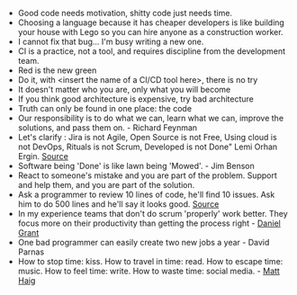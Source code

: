 * Good code needs motivation, shitty code just needs time.
* Choosing a language because it has cheaper developers is like building your house with Lego so you can hire anyone as a construction worker.
* I cannot fix that bug... I'm busy writing a new one.
* CI is a practice, not a tool, and requires discipline from the development team.
* Red is the new green
* Do it, with <insert the name of a CI/CD tool here>, there is no try
* It doesn't matter who you are, only what you will become
* If you think good architecture is expensive, try bad architecture
* Truth can only be found in one place: the code
* Our responsibility is to do what we can, learn what we can, improve the solutions, and pass them on. - Richard Feynman
* Let's clarify : Jira is not Agile, Open Source is not Free, Using cloud is not DevOps, Rituals is not Scrum, Developed is not Done" Lemi Orhan Ergin. [Source](https://twitter.com/lemiorhan/status/859158123722010628)
* Software being 'Done' is like lawn being 'Mowed'. - Jim Benson
* React to someone's mistake and you are part of the problem. Support and help them, and you are part of the solution.
* Ask a programmer to review 10 lines of code, he'll find 10 issues. Ask him to do 500 lines and he'll say it looks good. [Source](https://twitter.com/girayozil/statuses/306836785739210752)
* In my experience teams that don't do scrum 'properly' work better. They focus more on their productivity than getting the process right - [Daniel Grant](https://twitter.com/djgrant_/statuses/436536267330039809)
* One bad programmer can easily create two new jobs a year - David Parnas
* How to stop time: kiss. How to travel in time: read. How to escape time: music. How to feel time: write. How to waste time: social media. - [Matt Haig](https://twitter.com/matthaig1/statuses/450238719858323456)
